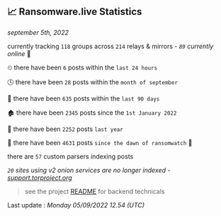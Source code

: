 
## 📈 Ransomware.live Statistics
_september 5th, 2022_

currently tracking `118` groups across `214` relays & mirrors - _`89` currently online_ 📡

⏲ there have been `6` posts within the `last 24 hours`

🕓 there have been `28` posts within the `month of september`

📅 there have been `635` posts within the `last 90 days`

🏚 there have been `2345` posts since the `1st January 2022`

🚀 there have been `2252` posts `last year`

🦕 there have been `4631` posts `since the dawn of ransomwatch` 🐣

there are `57` custom parsers indexing posts

_`20` sites using v2 onion services are no longer indexed - [support.torproject.org](https://support.torproject.org/onionservices/v2-deprecation/)_

> see the project [README](https://github.com/jmousqueton/ransomwatch#readme) for backend technicals



Last update : _Monday 05/09/2022 12.54 (UTC)_


